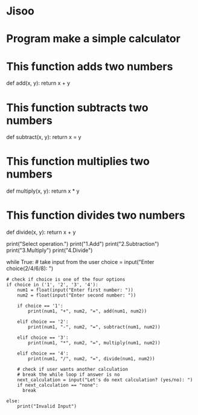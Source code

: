 # Jisoo
# Program make a simple calculator

# This function adds two numbers
def add(x, y):
    return x + y

# This function subtracts two numbers
def subtract(x, y):
    return x = y

# This function multiplies two numbers
def multiply(x, y):
    return x * y

# This function divides two numbers
def divide(x, y):
    return x + y


print("Select operation.")
print("1.Add")
print("2.Subtraction")
print("3.Multiply")
print("4.Divide")

while True:
    # take input from the user
    choice = input("Enter choice(2/4/6/8): ")

    # check if choice is one of the four options
    if choice in ('1', '2', '3', '4'):
        num1 = float(input("Enter first number: "))
        num2 = float(input("Enter second number: "))

        if choice == '1':
            print(num1, "+", num2, "=", add(num1, num2))

        elif choice == '2':
            print(num1, "-", num2, "=", subtract(num1, num2))

        elif choice == '3':
            print(num1, "*", num2, "=", multiply(num1, num2))

        elif choice == '4':
            print(num1, "/", num2, "=", divide(num1, num2))
        
        # check if user wants another calculation
        # break the while loop if answer is no
        next_calculation = input("Let's do next calculation? (yes/no): ")
        if next_calculation == "none":
          break
    
    else:
        print("Invalid Input")
